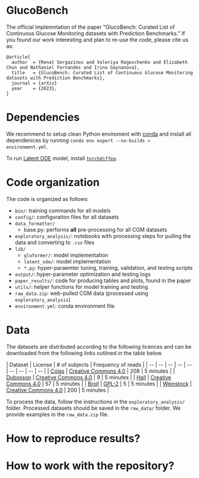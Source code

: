 # GlucoBench

The official implemntation of the paper "GlucoBench: Curated List of Continuous Glucose Monitoring datasets with Prediction Benchmarks."
If you found our work interesting and plan to re-use the code, please cite us as:
```
@article{
  author  = {Renat Sergazinov and Valeriya Rogovchenko and Elizabeth Chun and Nathaniel Fernandes and Irina Gaynanova},
  title   = {GlucoBench: Curated List of Continuous Glucose Monitoring datasets with Prediction Benchmarks},
  journal = {arXiv}
  year    = {2023},
}
```

# Dependencies

We recommend to setup clean Python enviroment with [conda](https://docs.conda.io/projects/conda/en/latest/user-guide/tasks/manage-environments.html "conda-env") and install all dependenices by running `conda env export --no-builds > environment.yml`. 

To run [Latent ODE](https://github.com/YuliaRubanova/latent_ode) model, install [`torchdiffeq`](https://github.com/rtqichen/torchdiffeq).

# Code organization

The code is organized as follows:

- `bin/`: training commands for all models
- `config/`: configuration files for all datasets
- `data_formatter/`
    - base.py: performs **all** pre-processing for all CGM datasets
- `exploratory_analysis/`: notebooks with processing steps for pulling the data and converting to `.csv` files
- `lib/`
    - `gluformer/`: model implementation
    - `latent_ode/`: model implementation
    - `*.py`: hyper-paraemter tuning, training, validation, and testing scripts
- `output/`: hyper-parameter optimization and testing logs
- `paper_results/`: code for producing tables and plots, found in the paper
- `utils/`: helper functions for model training and testing
- `raw_data.zip`: web-pulled CGM data (processed using `exploratory_analysis`)
- `environment.yml`: conda environment file

# Data

The datasets are distributed according to the following licences and can be downloaded from the following links outlined in the table below.

| Dataset | License | # of subjects | Frequency of reads |
| -- | -- | -- | -- | -- | -- | -- | -- | -- |
| [Colas](https://journals.plos.org/plosone/article?id=10.1371/journal.pone.0225817#sec018) | [Creative Commons 4.0](https://creativecommons.org/licenses/by/3.0/us/) | 208 | 5 minutes |
| [Dubosson](https://doi.org/10.5281/zenodo.1421615) | [Creative Commons 4.0](https://creativecommons.org/licenses/by-sa/4.0/legalcode) | 9 | 5 minutes |
| [Hall](https://journals.plos.org/plosbiology/article?id=10.1371/journal.pbio.2005143#pbio.2005143.s010) | [Creative Commons 4.0](https://creativecommons.org/licenses/by/4.0/) | 57 | 5 minutes |
| [Broll](https://github.com/irinagain/iglu) | [GPL-2](https://www.r-project.org/Licenses/GPL-2) | 5 | 5 minutes |
| [Weinstock](https://public.jaeb.org/dataset/537) | [Creative Commons 4.0](https://creativecommons.org/licenses/by-sa/4.0/legalcode) | 200 | 5 minutes |

To process the data, follow the instructions in the `exploratory_analysis/` folder. Processed datasets should be saved in the `raw_data/` folder. We provide examples in the `raw_data.zip` file.

# How to reproduce results?

# How to work with the repository?



